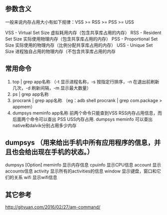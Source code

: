 ## 参数含义
一般来说内存占用大小有如下规律：VSS >= RSS >= PSS >= USS

VSS - Virtual Set Size 虚拟耗用内存（包含共享库占用的内存）
RSS - Resident Set Size 实际使用物理内存（包含共享库占用的内存）
PSS - Proportional Set Size 实际使用的物理内存（比例分配共享库占用的内存）
USS - Unique Set Size 进程独自占用的物理内存（不包含共享库占用的内存

## 常用命令
1. top  | grep app名称  （-t 显示进程名称，-s 按指定行排序，-n 在退出前刷新几次，-d 刷新间隔，-m 显示最大数量）
2. ps  |  grep app名称
3. procrank | grep app名称  （eg：adb shell procrank | grep com.package > appmem）
4. dumpsys meminfo app名称
前两个命令只能查到VSS RSS内存占用信息，而后面两个命令可以查出  PSS USS内存占用.
dumpsys meminfo 可以查出native和dalvik分别占用多少内存

## dumpsys （用来给出手机中所有应用程序的信息，并且也会给出现在手机的状态。）
dumpsys [Option]
        meminfo 显示内存信息
        cpuinfo 显示CPU信息
        account 显示accounts信息
        activity 显示所有的activities的信息
        window 显示键盘，窗口和它们的关系
        wifi 显示wifi信息

## 其它参考
http://gityuan.com/2016/02/27/am-command/
